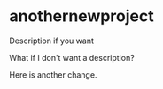 # anothernewproject
Description if you want

What if I don't want a description?

Here is another change.

